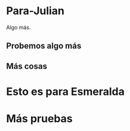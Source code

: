 # Para-Julian

Algo más.

## Probemos algo más

## Más cosas

# Esto es para Esmeralda

# Más pruebas




